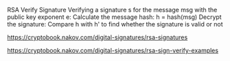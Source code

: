 RSA Verify Signature
Verifying a signature s for the message msg with the public key exponent e:
Calculate the message hash: h = hash(msg)
Decrypt the signature: 
Compare h with h' to find whether the signature is valid or not

https://cryptobook.nakov.com/digital-signatures/rsa-signatures

https://cryptobook.nakov.com/digital-signatures/rsa-sign-verify-examples